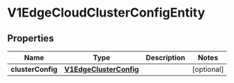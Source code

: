 # V1EdgeCloudClusterConfigEntity

## Properties
Name | Type | Description | Notes
------------ | ------------- | ------------- | -------------
**clusterConfig** | [**V1EdgeClusterConfig**](V1EdgeClusterConfig.md) |  |  [optional]
